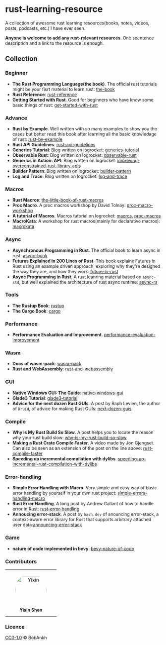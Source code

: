 # rust-learning-resource

A collection of awesome rust learning resources(books, notes, videos, posts, podcasts, etc.) I have ever seen.

**Anyone is welcome to add any rust-relevant resources**. One secntence description and a link to the resource is enough.

## Collection

### Beginner

- **The Rust Programming Language(the book)**. The official rust tutorials might be your fisrt material to learn rust: [the-book](https://doc.rust-lang.org/book/#the-rust-programming-language)
- **Rust Reference**: [rust-reference](https://doc.rust-lang.org/reference/introduction.html)
- **Getting Started with Rust**. Good for beginners who have know some basic things of rust: [get-started-with-rust](https://sodocumentation.net/rust)

### Advance

- **Rust by Example**. Well written with so many examples to show you the cases but better read this book after learning all the basic knowledage of rust: [rust-by-example](https://doc.rust-lang.org/stable/rust-by-example/index.html)
- **Rust API Guidelines**: [rust-api-guidelines](https://rust-lang.github.io/api-guidelines/about.html#rust-api-guidelines)
- **Generics Tutorial**: Blog written on logrocket: [generics-tutorial](https://blog.logrocket.com/understanding-rust-generics/)
- **Observable Rust**: Blog written on logrocket: [observable-rust](https://blog.logrocket.com/composing-underpinnings-observable-rust-application/)
- **Generics in Action: API**: Blog written on logrocket: [improving-overconstrained-rust-library-apis](https://blog.logrocket.com/improving-overconstrained-rust-library-apis/)
- **Builder Pattern**: Blog written on logrocket: [builder-pattern](https://blog.logrocket.com/build-rust-api-builder-pattern/)
- **Log and Trace**: Blog written on logrocket: [log-and-trace](https://blog.logrocket.com/comparing-logging-tracing-rust/)

### Macros

- **Rust Macros**: [the-little-book-of-rust-macros](https://github.com/veykril/tlborm)
- **Proc Macro**. A proc macros workshop by David Tolnay: [proc-macro-workshop](https://github.com/dtolnay/proc-macro-workshop)
- **A tutorial of Macros**. Macros tutorial on logrocket: [macros](https://blog.logrocket.com/macros-in-rust-a-tutorial-with-examples/), [proc-macros](https://blog.logrocket.com/procedural-macros-in-rust/)
- **MacroKata**: A workshop for rust macros(mainly for declarative macros): [macrokata](https://github.com/tfpk/macrokata)

### Async

- **Asynchronous Programming in Rust**. The official book to learn async in rust: [async-book](https://rust-lang.github.io/async-book)
- **Futures Explained in 200 Lines of Rust**. This book explainx Futures in Rust using an example driven approach, exploring why they're designed the way they are, and how they work: [future-in-rust](https://cfsamson.github.io/books-futures-explained/introduction.html#futures-explained-in-200-lines-of-rust)
- **Async Programming in Rust**. A rust leanring material based on `async-std`, but well explained the architecture of rust async runtime: [async-rs](https://book.async.rs/introduction.html)

### Tools

- **The Rustup Book**: [rustup](https://rust-lang.github.io/rustup/index.html)
- **The Cargo Book**: [cargo](https://doc.rust-lang.org/cargo/index.html)

### Performance

- **Performance Evaluation and Improvement**. [performance-evaluation-improvement](https://zhuanlan.zhihu.com/p/451184900)

### Wasm

- **Docs of wasm-pack**: [wasm-pack](https://rustwasm.github.io/docs/wasm-pack/)
- **Rust and WebAssembly**: [rust-and-webassembly](https://rustwasm.github.io/docs/book/)

### GUI

- **Native Windows GUI: The Guide**: [native-windows-gui](https://gabdube.github.io/native-windows-gui/native-windows-docs/index.html)
- **Glade3 Tutorial**: [glade3-tutorial](http://blog.borovsak.si/2009/09/glade3-tutorial-1-introduction.html)
- **Advice for the next dozen Rust GUIs**. A post by Raph Levien, the author of `Druid`, of advice for making Rust GUIs: [next-dozen-guis](https://raphlinus.github.io/rust/gui/2022/07/15/next-dozen-guis.html)

### Compile

- **Why is My Rust Build So Slow**. A post helps you to locate the reason why your rust build slow: [why-is-my-rust-build-so-slow](https://fasterthanli.me/articles/why-is-my-rust-build-so-slow)
- **Making a Rust Crate Compile Faster**. A video made by Jon Gjengset. Can also be seen as an extension of the post on the line above: [rust-compile-faster](https://www.youtube.com/watch?v=pMiqRM5ooNw)
- **Speeding up incremental compilation with dylibs**. [speeding-up-incremental-rust-compilation-with-dylibs](https://robert.kra.hn/posts/2022-09-09-speeding-up-incremental-rust-compilation-with-dylibs/)

### Error-handling

- **Simple Error Handling with Macro**. Very simple and easy way of basic error handling by yourself in your own rust project: [simple-errors-handling-macro](https://litchipi.github.io/rust/2022/09/03/simple-errors-handling-macro.html)
- **Rust Error Handling**. A long post by Andrew Gallant of how to handle error in Rust: [rust-error-handling](https://blog.burntsushi.net/rust-error-handling/)
- **Annoucing error-stack**. A post by `hash.dev` of anouncing error-stack, a context-aware error library for Rust that supports arbitrary attached user data:[announcing-error-stack](https://hash.dev/blog/announcing-error-stack)

### Game

- **nature of code implemented in bevy**: [bevy-nature-of-code](https://github.com/Rust-Ninja-Sabi/bevy-nature-of-code)

### Contributors

<table>
<tr>
    <td align="center" style="word-wrap: break-word; width: 150.0; height: 150.0">
        <a href=https://github.com/BobAnkh>
            <img src=https://avatars.githubusercontent.com/u/44333669?v=4 width="100;"  style="border-radius:50%;align-items:center;justify-content:center;overflow:hidden;padding-top:10px" alt=Yixin Shen/>
            <br />
            <sub style="font-size:14px"><b>Yixin Shen</b></sub>
        </a>
    </td>
</tr>
</table>

### Licence

[CC0-1.0](LICENSE) © BobAnkh
